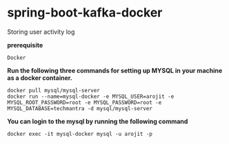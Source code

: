 # spring-boot-kafka-docker
Storing user activity log

**prerequisite**
```
Docker
```

**Run the following three commands for setting up MYSQL in your machine as a docker container.**
```
docker pull mysql/mysql-server
docker run --name=mysql-docker -e MYSQL_USER=arojit -e MYSQL_ROOT_PASSWORD=root -e MYSQL_PASSWORD=root -e MYSQL_DATABASE=techmantra -d mysql/mysql-server
```

**You can login to the mysql by running the following command**
```
docker exec -it mysql-docker mysql -u arojit -p
```
